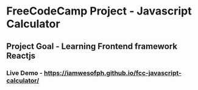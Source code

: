 # FreeCodeCamp Project - Javascript Calculator
## Project Goal - Learning Frontend framework Reactjs 
### Live Demo - https://iamwesofph.github.io/fcc-javascript-calculator/

